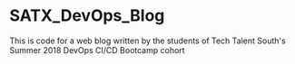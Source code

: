 # SATX_DevOps_Blog
This is code for a web blog written by the students of Tech Talent South's Summer 2018 DevOps CI/CD Bootcamp cohort
